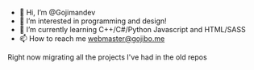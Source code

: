 - 👋 Hi, I’m @Gojimandev
- 👀 I’m interested in programming and design!
- 🌱 I’m currently learning C++/C#/Python Javascript and HTML/SASS 
- 📫 How to reach me webmaster@gojibo.me


Right now migrating all the projects I've had in the old repos
<!---
Gojimandev/Gojimandev is a ✨ special ✨ repository because its `README.md` (this file) appears on your GitHub profile.
You can click the Preview link to take a look at your changes.
--->

